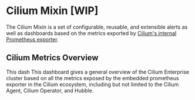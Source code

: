 # Cilium Mixin [WIP]

The Cilium Mixin is a set of configurable, reusable, and extensible alerts as well as dashboards based on the metrics exported by [Cilium's internal Prometheus exporter](https://docs.cilium.io/en/stable/operations/metrics/#installation). 

## Cilium Metrics Overview
This dash
This dashboard gives a general overview of the Cilium Enterprise cluster based on all the metrics exposed by the embedded prometheus exporter in the Cilium ecosystem, including but not limited to the Cilium Agent, Cilium Operator, and Hubble.

